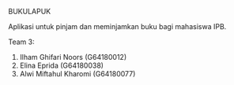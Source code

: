 BUKULAPUK

Aplikasi untuk pinjam dan meminjamkan buku bagi mahasiswa IPB.

Team 3:
1. Ilham Ghifari Noors (G64180012)
2. Elina Eprida (G64180038)
3. Alwi Miftahul Kharomi (G64180077)
